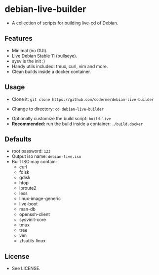 # debian-live-builder
* A collection of scripts for building live-cd of Debian.

## Features
* Minimal (no GUI).
* Live Debian Stable 11 (bullseye).
* sysv is the init :)
* Handy utils included: tmux, curl, vim and more.
* Clean builds inside a docker container.


## Usage
- Clone it: `git clone https://github.com/coderme/debian-live-builder`
* Change to directory: `cd debian-live-builder`
- Optionally customize the build script: `build.live`
- **Recommended:** run the build inside a container: `./build.docker`

## Defaults
- root password: `123`
- Output iso name: `debian-live.iso`
- Built ISO may contain:
    - curl
    - fdisk
    - gdisk 
    - htop
    - iproute2
    - less
    - linux-image-generic
    - live-boot
    - man-db
    - openssh-client
    - sysvinit-core
    - tmux
    - tree
    - vim
    - zfsutils-linux

## License
* See LICENSE.


